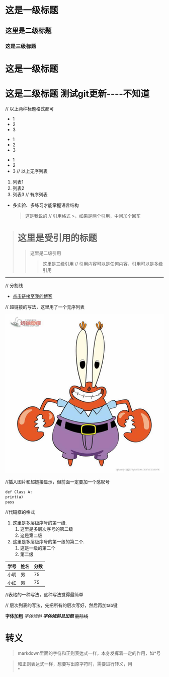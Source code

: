 # 这是一级标题
## 这里是二级标题
### 这是三级标题
这是一级标题
============
这是二级标题
测试git更新----不知道
============
// 以上两种标题格式都可

* 1
* 2
* 3
+ 1
+ 2
+ 3
- 1
- 2
- 3
// 以上无序列表
1. 列表1
2. 列表2
3. 列表3
// 有序列表
* 多实验、多练习才能掌握语言结构
    > 这是我说的 
// 引用格式 >，如果是两个引用，中间加个回车
> # 这里是受引用的标题
>> 这里是二级引用
>>> 这里是三级引用
// 引用内容可以是任何内容，引用可以是多级引用

--------
// 分割线

* [点击链接至我的博客](http://www.baidu.com)

// 超链接的写法，这里用了一个无序列表

![小螃蟹](https://raw.githubusercontent.com/xiaopangxiewa/Bilibili/master/蟹老板.jpg)

//插入图片和超链接显示，但前面一定要加一个感叹号
```
def Class A:
print(a)
pass
```
//代码框的格式
1. 这里是多层级序号的第一级.
    1. 这里是多层次序号的第二级
    1. 这是第二级
2. 这里是多层级序号的第一级的第二个.
    1. 这是一级的第二个
    1. 第二级
    
学号|姓名|分数
-|-|-
小明|男|75
小红|男|75
//表格的一种写法，这种写法觉得最简单

// 层次列表的写法，先把所有的层次写好，然后再加tab键

**字体加粗**
*字体倾斜*
***字体倾斜且加粗***
~~删除线~~


# 转义
> markdown里面的字符和正则表达式一样，本身发挥着一定的作用，如*号

> 和正则表达式一样，想要写出原字符时，需要进行转义，用\
\*
